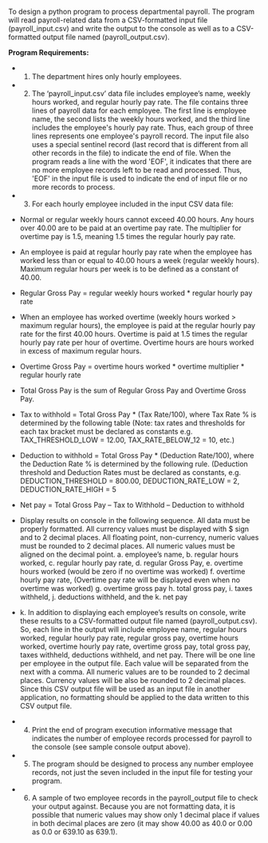 To design a python program to process departmental payroll. The 
program will read payroll-related data from a CSV-formatted input file (payroll_input.csv) and 
write the output to the console as well as to a CSV-formatted output file named
(payroll_output.csv).

**Program Requirements:**
- 1. The department hires only hourly employees. 
- 2. The ‘payroll_input.csv’ data file includes employee’s name, weekly hours worked, and 
regular hourly pay rate. The file contains three lines of payroll data for each 
employee. The first line is employee name, the second lists the weekly hours worked, 
and the third line includes the employee's hourly pay rate. Thus, each group of three 
lines represents one employee's payroll record. The input file also uses a special 
sentinel record (last record that is different from all other records in the file) to indicate 
the end of file. When the program reads a line with the word 'EOF', it indicates that 
there are no more employee records left to be read and processed. Thus, 'EOF' in the 
input file is used to indicate the end of input file or no more records to process. 
- 3. For each hourly employee included in the input CSV data file:

-   Normal or regular weekly hours cannot exceed 40.00 hours. Any hours over 40.00
are to be paid at an overtime pay rate. The multiplier for overtime pay is 1.5, 
meaning 1.5 times the regular hourly pay rate. 
-   An employee is paid at regular hourly pay rate when the employee has worked less 
than or equal to 40.00 hours a week (regular weekly hours). Maximum regular 
hours per week is to be defined as a constant of 40.00.
-   Regular Gross Pay = regular weekly hours worked * regular hourly pay rate 
-   When an employee has worked overtime (weekly hours worked > maximum regular 
hours), the employee is paid at the regular hourly pay rate for the first 40.00 hours. 
Overtime is paid at 1.5 times the regular hourly pay rate per hour of overtime. 
Overtime hours are hours worked in excess of maximum regular hours.
-   Overtime Gross Pay = overtime hours worked * overtime multiplier * regular hourly 
rate
-   Total Gross Pay is the sum of Regular Gross Pay and Overtime Gross Pay. 
-   Tax to withhold = Total Gross Pay * (Tax Rate/100), where Tax Rate % is 
determined by the following table (Note: tax rates and thresholds for each tax 
bracket must be declared as constants e.g. TAX_THRESHOLD_LOW = 12.00, 
TAX_RATE_BELOW_12 = 10, etc.)
-   Deduction to withhold = Total Gross Pay * (Deduction Rate/100), where the 
Deduction Rate % is determined by the following rule. (Deduction threshold and 
Deduction Rates must be declared as constants, e.g. DEDUCTION_THRESHOLD
= 800.00, DEDUCTION_RATE_LOW = 2, DEDUCTION_RATE_HIGH = 5
-   Net pay = Total Gross Pay – Tax to Withhold – Deduction to withhold
-   Display results on console in the following sequence. All data must be properly 
formatted. All currency values must be displayed with $ sign and to 2 decimal 
places. All floating point, non-currency, numeric values must be rounded to 2 
decimal places. All numeric values must be aligned on the decimal point.
      a. employee’s name,
      b. regular hours worked,
      c. regular hourly pay rate,
      d. regular Gross Pay,
      e. overtime hours worked (would be zero if no overtime was worked)
      f. overtime hourly pay rate, (Overtime pay rate will be displayed even when no 
      overtime was worked)
      g. overtime gross pay
      h. total gross pay, 
      i. taxes withheld, 
      j. deductions withheld, and the
      k. net pay 
- k. In addition to displaying each employee’s results on console, write these results to a 
CSV-formatted output file named (payroll_output.csv). So, each line in the output 
will include employee name, regular hours worked, regular hourly pay rate, regular 
gross pay, overtime hours worked, overtime hourly pay rate, overtime gross pay, 
total gross pay, taxes withheld, deductions withheld, and net pay. There will be 
one line per employee in the output file. Each value will be separated from the 
next with a comma. All numeric values are to be rounded to 2 decimal places. 
Currency values will be also be rounded to 2 decimal places. Since this CSV output 
file will be used as an input file in another application, no formatting should be 
applied to the data written to this CSV output file.
- 4. Print the end of program execution informative message that indicates the number of 
employee records processed for payroll to the console (see sample console output
above).
- 5. The program should be designed to process any number employee records, not 
just the seven included in the input file for testing your program. 
- 6. A sample of two employee records in the payroll_output file to check your output 
against. Because you are not formatting data, it is possible that numeric values may 
show only 1 decimal place if values in both decimal places are zero (it may show 
40.00 as 40.0 or 0.00 as 0.0 or 639.10 as 639.1).

